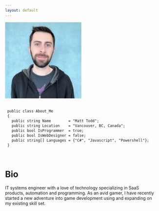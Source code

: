 ```yaml
---
layout: default
---
```


<section class="section-profile">

  <div class="section-profile-photo">
    <img src="assets/images/profilepic.jpg" />
  </div>
  <div class="section-profile-about">
    <pre lang="csharp">
    <code>
 public class About_Me
 {
   public string Name        = "Matt Todd";
   public string Location    = "Vancouver, BC, Canada";
   public bool IsProgrammer  = true;
   public bool IsWebDesigner = false;
   public string[] Languages = {"C#", "Javascript", "Powershell"};
 }
    </code>
    </pre>
  </div>
</section>

# Bio
IT systems engineer with a love of technology specializing in SaaS products, automation and programming. As an avid gamer, I have recently started a new adventure into game development using and expanding on my existing skill set.
